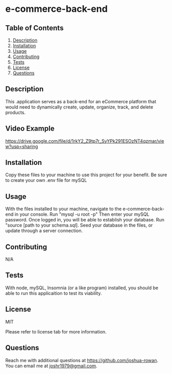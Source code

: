 # e-commerce-back-end

## Table of Contents
1. [Description](#Description)
2. [Installation](#Installation)
3. [Usage](#Usage)
4. [Contributing](#Contributing)
5. [Tests](#Tests)
6. [License](#License)
7. [Questions](#Questions)

## Description

This .application serves as a back-end for an eCommerce platform that would need to dynamically create, update, organize, track, and delete products.

## Video Example
https://drive.google.com/file/d/1rkY2_Z9tp7r_SyYPk291ESOzNT4qzmar/view?usp=sharing  

## Installation

Copy these files to your machine to use this project for your benefit.
Be sure to create your own .env file for mySQL

## Usage

With the files installed to your machine, navigate to the e-commerce-back-end in your console. Run "mysql -u root -p" Then enter your mySQL password. Once logged in, you will be able to establish your database. Run "source [path to your schema.sql]. Seed your database in the files, or update through a server connection.

## Contributing

N/A

## Tests

With node, mySQL, Insomnia (or a like program) installed, you should be able to run this applicaition to test its viability.

## License
MIT

Please refer to license tab for more information.

## Questions

Reach me with additional questions at <https://github.com/joshua-rowan>. 
You can email me at <joshr1979@gmail.com>.
